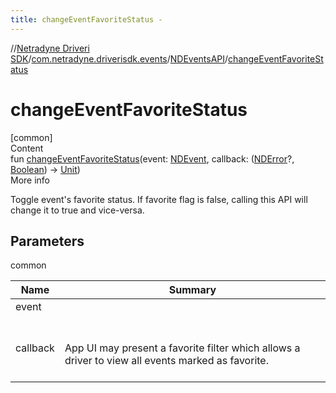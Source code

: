```yaml
---
title: changeEventFavoriteStatus -
---
```

//[Netradyne Driveri SDK](../../index.md)/[com.netradyne.driverisdk.events](../index.md)/[NDEventsAPI](index.md)/[changeEventFavoriteStatus](change-event-favorite-status.md)



# changeEventFavoriteStatus  
[common]  
Content  
fun [changeEventFavoriteStatus](change-event-favorite-status.md)(event: [NDEvent](../-n-d-event/index.md), callback: ([NDError](../../com.netradyne.driverisdk/-n-d-error/index.md)?, [Boolean](https://kotlinlang.org/api/latest/jvm/stdlib/kotlin/-boolean/index.html)) -> [Unit](https://kotlinlang.org/api/latest/jvm/stdlib/kotlin/-unit/index.html))  
More info  


Toggle event's favorite status. If favorite flag is false, calling this API will change it to true and vice-versa.



## Parameters  
  
common  
  
|  Name|  Summary| 
|---|---|
| <a name="com.netradyne.driverisdk.events/NDEventsAPI/changeEventFavoriteStatus/#com.netradyne.driverisdk.events.NDEvent#kotlin.Function2[com.netradyne.driverisdk.NDError?,kotlin.Boolean,kotlin.Unit]/PointingToDeclaration/"></a>event| <a name="com.netradyne.driverisdk.events/NDEventsAPI/changeEventFavoriteStatus/#com.netradyne.driverisdk.events.NDEvent#kotlin.Function2[com.netradyne.driverisdk.NDError?,kotlin.Boolean,kotlin.Unit]/PointingToDeclaration/"></a>
| <a name="com.netradyne.driverisdk.events/NDEventsAPI/changeEventFavoriteStatus/#com.netradyne.driverisdk.events.NDEvent#kotlin.Function2[com.netradyne.driverisdk.NDError?,kotlin.Boolean,kotlin.Unit]/PointingToDeclaration/"></a>callback| <a name="com.netradyne.driverisdk.events/NDEventsAPI/changeEventFavoriteStatus/#com.netradyne.driverisdk.events.NDEvent#kotlin.Function2[com.netradyne.driverisdk.NDError?,kotlin.Boolean,kotlin.Unit]/PointingToDeclaration/"></a><br><br>App UI may present a favorite filter which allows a driver to view all events marked as favorite.<br><br>
  
  




